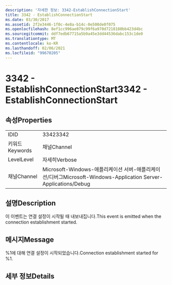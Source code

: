 ```yaml
---
description: '자세한 정보: 3342-EstablishConnectionStart'
title: 3342 - EstablishConnectionStart
ms.date: 03/30/2017
ms.assetid: 2f2e3446-1f0c-4e8a-b14c-0e500de0f075
ms.openlocfilehash: 8ef1cc996ae079c99f6a970d7218180bb423d4bc
ms.sourcegitcommit: ddf7edb67715a5b9a45e3dd44536dabc153c1de0
ms.translationtype: MT
ms.contentlocale: ko-KR
ms.lasthandoff: 02/06/2021
ms.locfileid: "99670205"
---
```

# <a name="3342---establishconnectionstart"></a><span data-ttu-id="868dc-103">3342 - EstablishConnectionStart</span><span class="sxs-lookup"><span data-stu-id="868dc-103">3342 - EstablishConnectionStart</span></span>

## <a name="properties"></a><span data-ttu-id="868dc-104">속성</span><span class="sxs-lookup"><span data-stu-id="868dc-104">Properties</span></span>  
  
|||  
|-|-|  
|<span data-ttu-id="868dc-105">ID</span><span class="sxs-lookup"><span data-stu-id="868dc-105">ID</span></span>|<span data-ttu-id="868dc-106">3342</span><span class="sxs-lookup"><span data-stu-id="868dc-106">3342</span></span>|  
|<span data-ttu-id="868dc-107">키워드</span><span class="sxs-lookup"><span data-stu-id="868dc-107">Keywords</span></span>|<span data-ttu-id="868dc-108">채널</span><span class="sxs-lookup"><span data-stu-id="868dc-108">Channel</span></span>|  
|<span data-ttu-id="868dc-109">Level</span><span class="sxs-lookup"><span data-stu-id="868dc-109">Level</span></span>|<span data-ttu-id="868dc-110">자세히</span><span class="sxs-lookup"><span data-stu-id="868dc-110">Verbose</span></span>|  
|<span data-ttu-id="868dc-111">채널</span><span class="sxs-lookup"><span data-stu-id="868dc-111">Channel</span></span>|<span data-ttu-id="868dc-112">Microsoft-Windows-애플리케이션 서버-애플리케이션/디버그</span><span class="sxs-lookup"><span data-stu-id="868dc-112">Microsoft-Windows-Application Server-Applications/Debug</span></span>|  
  
## <a name="description"></a><span data-ttu-id="868dc-113">설명</span><span class="sxs-lookup"><span data-stu-id="868dc-113">Description</span></span>  

 <span data-ttu-id="868dc-114">이 이벤트는 연결 설정이 시작될 때 내보내집니다.</span><span class="sxs-lookup"><span data-stu-id="868dc-114">This event is emitted when the connection establishment started.</span></span>  
  
## <a name="message"></a><span data-ttu-id="868dc-115">메시지</span><span class="sxs-lookup"><span data-stu-id="868dc-115">Message</span></span>  

 <span data-ttu-id="868dc-116">%1에 대해 연결 설정이 시작되었습니다.</span><span class="sxs-lookup"><span data-stu-id="868dc-116">Connection establishment started for %1.</span></span>  
  
## <a name="details"></a><span data-ttu-id="868dc-117">세부 정보</span><span class="sxs-lookup"><span data-stu-id="868dc-117">Details</span></span>
